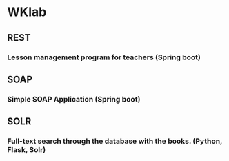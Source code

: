 # WKlab

## REST
### Lesson management program for teachers (Spring boot)

## SOAP
### Simple SOAP Application (Spring boot)

## SOLR
### Full-text search through the database with the books. (Python, Flask, Solr)
